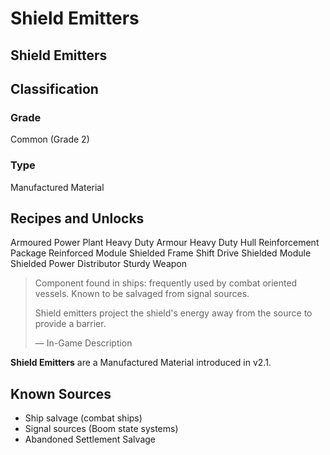 # Shield Emitters
##  Shield Emitters

## Classification

### Grade

Common (Grade 2)

### Type

Manufactured Material

## Recipes and Unlocks

Armoured Power Plant
 Heavy Duty Armour
 Heavy Duty Hull Reinforcement Package
 Reinforced Module
 Shielded Frame Shift Drive
 Shielded Module
 Shielded Power Distributor
 Sturdy Weapon

> 
> 
> Component found in ships: frequently used by combat oriented vessels. Known to be salvaged from signal sources.
> 
> Shield emitters project the shield's energy away from the source to provide a barrier.
> 
> 
> — In-Game Description
> 

**Shield Emitters** are a Manufactured Material introduced in v2.1.

## Known Sources

- Ship salvage (combat ships)
- Signal sources (Boom state systems)
- Abandoned Settlement Salvage